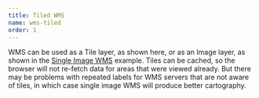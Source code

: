 ```yaml
---
title: Tiled WMS
name: wms-tiled
order: 1
---
```


WMS can be used as a Tile layer, as shown here, or as an Image layer, as shown in 
the [Single Image WMS](/components/image-wms/examples) example. Tiles can be cached, 
so the browser will not re-fetch data for areas that were viewed already. 
But there may be problems with repeated labels for WMS servers that are not aware of tiles, 
in which case single image WMS will produce better cartography.

